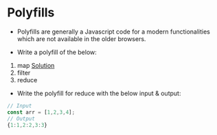 # Polyfills

- Polyfills are generally a Javascript code for a modern functionalities which are not available in the older browsers.

- Write a polyfill of the below:

1. map [Solution](./mapPolyfill.js)
2. filter
3. reduce

- Write the polyfill for reduce with the below input & output:

```js
// Input
const arr = [1,2,3,4];
// Output
{1:1,2:2,3:3}
```
